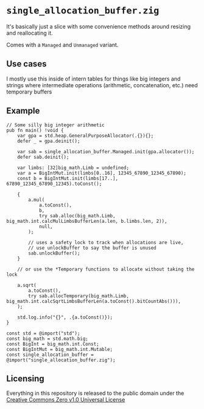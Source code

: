 # `single_allocation_buffer.zig`

It's basically just a slice with some convenience methods around resizing and reallocating it.

Comes with a `Managed` and `Unmanaged` variant.

## Use cases

I mostly use this inside of intern tables for things like big integers and strings where intermediate operations (arithmetic, concatenation, etc.) need temporary buffers

## Example

```zig
// Some silly big integer arithmetic
pub fn main() !void {
    var gpa = std.heap.GeneralPurposeAllocator(.{}){};
    defer _ = gpa.deinit();

    var sab = single_allocation_buffer.Managed.init(gpa.allocator());
    defer sab.deinit();

    var limbs: [32]big_math.Limb = undefined;
    var a = BigIntMut.init(limbs[0..16], 12345_67890_12345_67890);
    const b = BigIntMut.init(limbs[17..], 67890_12345_67890_12345).toConst();

    {
        a.mul(
            a.toConst(),
            b,
            try sab.alloc(big_math.Limb, big_math.int.calcMulLimbsBufferLen(a.len, b.limbs.len, 2)),
            null,
        );

        // uses a safety lock to track when allocations are live,
        // use unlockBuffer to say the buffer is unused
        sab.unlockBuffer();
    }

    // or use the *Temporary functions to allocate without taking the lock

    a.sqrt(
        a.toConst(),
        try sab.allocTemporary(big_math.Limb, big_math.int.calcSqrtLimbsBufferLen(a.toConst().bitCountAbs())),
    );

    std.log.info("{}", .{a.toConst()});
}

const std = @import("std");
const big_math = std.math.big;
const BigInt = big_math.int.Const;
const BigIntMut = big_math.int.Mutable;
const single_allocation_buffer = @import("single_allocation_buffer.zig");
```

## Licensing

Everything in this repository is released to the public domain under the [Creative Commons Zero v1.0 Universal License](https://creativecommons.org/publicdomain/zero/1.0/)
